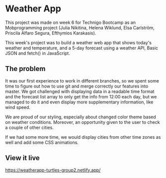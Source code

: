 # Weather App

This project was made on week 6 for Technigo Bootcamp as an Mobprogramming project (Julia Nikitina, Helena Wiklund, Elsa Carlström, Priscila Alfaro Segura, Efthymios Karakasis).

This week's project was to build a weather web app that shows today's weather and temperature, and a 5-day forecast using a weather API, Basic JSON and fetch() in JavaScript.

## The problem

It was our first experience to work in different branches, so we spent some time to figure out how to use git and merge correctly our features into master.
We got challenged with displaying data in a readable time format and the forecast list array to only get the info from 12:00 each day, but we managed to do it and even display more supplementary information, like wind speed.

We are proud of our styling, especially about changed color theme based on weather conditions. Moreover, an opportunity given to the user to check a couple of other cities.

If we had some more time, we would display cities from other time zones as well and add some CSS animations.


## View it live

https://weatherapp-turtles-group2.netlify.app/ 
